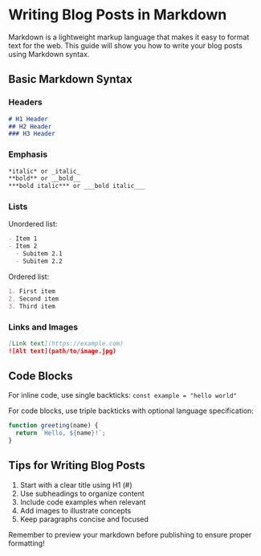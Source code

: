 # Writing Blog Posts in Markdown

Markdown is a lightweight markup language that makes it easy to format text for the web. This guide will show you how to write your blog posts using Markdown syntax.

## Basic Markdown Syntax

### Headers

```markdown
# H1 Header
## H2 Header
### H3 Header
```

### Emphasis

```markdown
*italic* or _italic_
**bold** or __bold__
***bold italic*** or ___bold italic___
```

### Lists

Unordered list:
```markdown
- Item 1
- Item 2
  - Subitem 2.1
  - Subitem 2.2
```

Ordered list:
```markdown
1. First item
2. Second item
3. Third item
```

### Links and Images

```markdown
[Link text](https://example.com)
![Alt text](path/to/image.jpg)
```

## Code Blocks

For inline code, use single backticks:
`const example = "hello world"`

For code blocks, use triple backticks with optional language specification:

```javascript
function greeting(name) {
  return `Hello, ${name}!`;
}
```

## Tips for Writing Blog Posts

1. Start with a clear title using H1 (#)
2. Use subheadings to organize content
3. Include code examples when relevant
4. Add images to illustrate concepts
5. Keep paragraphs concise and focused

Remember to preview your markdown before publishing to ensure proper formatting!
